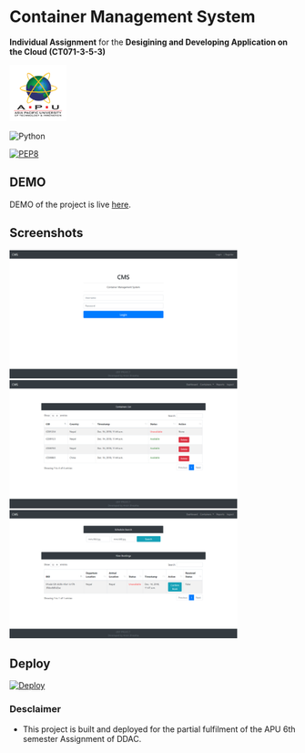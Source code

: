 # Container Management System

**Individual Assignment** for the **Desigining and Developing Application on the Cloud (CT071-3-5-3)**

<img src="https://github.com/Anyesh/ContainerManagementSystem/blob/master/logo.png" alt="APU" width="100">

![Python](https://img.shields.io/badge/python-3.6-blue.svg)

[![PEP8](https://img.shields.io/badge/code%20style-pep8-orange.svg)](https://www.python.org/dev/peps/pep-0008/)

## DEMO

DEMO of the project is live [here](https://np00018.azurewebsites.net).

## Screenshots

<img src="https://github.com/Anyesh/ContainerManagementSystem/blob/master/Screenshot1.png" alt="CMS" width="400">
<img src="https://github.com/Anyesh/ContainerManagementSystem/blob/master/Screenshot2.png" alt="CMS" width="400">
<img src="https://github.com/Anyesh/ContainerManagementSystem/blob/master/Screenshot3.png" alt="CMS" width="400">

## Deploy

[![Deploy](https://www.microsoft.com/developerblog/wp-content/uploads/deploybutton.svg)](https://docs.microsoft.com/en-us/azure/app-service/containers/tutorial-python-postgresql-app)

### Desclaimer

- This project is built and deployed for the partial fulfilment of the APU 6th semester Assignment of DDAC.
